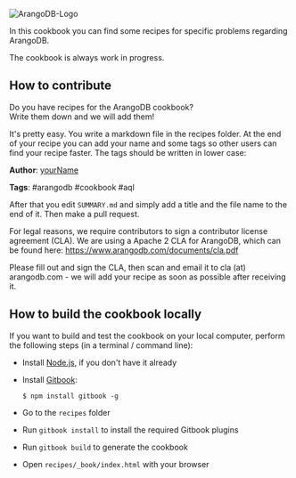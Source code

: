 ![ArangoDB-Logo](https://docs.arangodb.com/assets/arangodb_logo_2016_inverted.png)

In this cookbook you can find some recipes for specific problems regarding ArangoDB.

The cookbook is always work in progress.

## How to contribute

Do you have recipes for the ArangoDB cookbook?  <br>
Write them down and we will add them!

It's pretty easy. You write a markdown file in the recipes folder. At the end
of your recipe you can add your name and some tags so other users can find your
recipe faster. The tags should be written in lower case:

**Author**: [yourName](https://github.com/yourName)

**Tags**: #arangodb #cookbook #aql

After that you edit `SUMMARY.md` and simply add a title and the file name to
the end of it. Then make a pull request.

For legal reasons, we require contributors to sign a contributor license
agreement (CLA). We are using a Apache 2 CLA for ArangoDB, which can be found
here: https://www.arangodb.com/documents/cla.pdf

Please fill out and sign the CLA, then scan and email it to cla (at) arangodb.com -
we will add your recipe as soon as possible after receiving it.

## How to build the cookbook locally

If you want to build and test the cookbook on your local computer, perform the
following steps (in a terminal / command line):

- Install [Node.js][1], if you don't have it already
- Install [Gitbook][2]:

  ```
  $ npm install gitbook -g
  ```

- Go to the `recipes` folder
- Run `gitbook install` to install the required Gitbook plugins
- Run `gitbook build` to generate the cookbook
- Open `recipes/_book/index.html` with your browser

[1]: https://nodejs.org/
[2]: https://github.com/GitbookIO/gitbook
